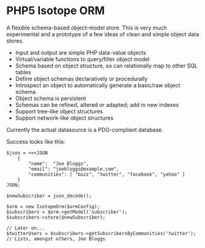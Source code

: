 PHP5 Isotope ORM
================

A flexible schema-based object-model store. This is very much experimental and a prototype of a few ideas of clean and simple object data stores.

* Input and output are simple PHP data-value objects
* Virtual/variable functions to query/filter object model
* Schema based on object structure, so can relationally map to other SQL tables
* Define object schemas declaratively or procedurally
* Introspect an object to automatically generate a basic/raw object schema
* Object schema is persistent
* Schemas can be refined, altered or adapted; add in new indexes
* Support tree-like object structures
* Support network-like object structures

Currently the actual datasource is a PDO-compliant database.


Success looks like this:

	$json = <<<JSON
		{
			"name":  "Joe Bloggs",
			"email": "joebloggs@example.com",
			"communities": [ "buzz", "twitter", "facebook", "yahoo" ]
		}
	JSON;
	
	$newSubscriber = json_decode();
	
	$orm = new IsotopeOrm($ormConfig);
	$subscribers = $orm->getModel('subscriber');
	$subscribers->store($newSubscriber);
	
	// Later on...
	$twitterUsers = $subscribers->getSubscribersByCommunities('twitter');
	// Lists, amongst others, Joe Bloggs
